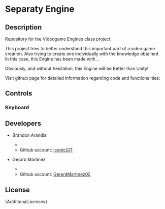 # Separaty Engine

## Description

Repository for the Videogame Engines class project.

This project tries to better understand this important part of a video game creation. Also trying to create one individually with the knowledge obtained. In this case, this Engine has been made with...

Obviously, and without hesitation, this Engine will be Better than Unity!

Visit github page for detailed information regarding code and functionalities:

## Controls

### Keyboard

## Developers

* Brandon Arandia

    - 
    - Github account: [IconicGIT](https://github.com/IconicGIT)
    
* Gerard Martinez

    - 
    - Github account: [GerardMartinez02](https://github.com/GerardMartinez02)




## License


{AdditionalLicenses}
